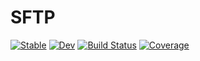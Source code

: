 # SFTP

[![Stable](https://img.shields.io/badge/docs-stable-blue.svg)](https://pb866.github.io/SFTP.jl/stable/)
[![Dev](https://img.shields.io/badge/docs-dev-blue.svg)](https://pb866.github.io/SFTP.jl/dev/)
[![Build Status](https://github.com/pb866/SFTP.jl/actions/workflows/CI.yml/badge.svg?branch=main)](https://github.com/pb866/SFTP.jl/actions/workflows/CI.yml?query=branch%3Amain)
[![Coverage](https://codecov.io/gh/pb866/SFTP.jl/branch/main/graph/badge.svg)](https://codecov.io/gh/pb866/SFTP.jl)
